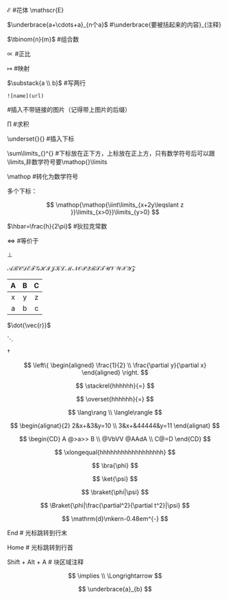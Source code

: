 $\mathscr{E}$ #花体 \mathscr{E} 

$\underbrace{a+\cdots+a}_{n个a}$ #\underbrace{要被括起来的内容}_{注释}

$\tbinom{n}{m}$ #组合数

$\propto$ #正比

$\mapsto$ #映射

$\substack{a \\ b}$ #写两行

```
![name](url)
```
 #插入不带链接的图片（记得带上图片的后缀）

 $\prod$ #求积

\underset{}{} #插入下标

\sum\limits_{}^{} #下标放在正下方，上标放在正上方，只有数学符号后可以跟\limits,非数学符号要\mathop{}\limits

\mathop #转化为数学符号

多个下标：

$$
\mathop{\mathop{\iint\limits_{x+2y\leqslant z }}\limits_{x>0}}\limits_{y>0}
$$

$\hbar=\frac{h}{2\pi}$ #狄拉克常数

$\Longleftrightarrow$ #等价于

$\perp$


$\mathscr{ABCDEFGHIJKLMNOPQRSTUVWXYZ}$

|A|B|C|
|:---:|:---:|:---:|
|x|y|z|
|a|b|c|

$\dot{\vec{r}}$

$\ddots$

$\dag$

$$
\left\{
    \begin{aligned}
    \frac{1}{2} \\
    \frac{\partial y}{\partial x}
    \end{aligned}
\right.
$$

$$
\stackrel{hhhhhh}{=}
$$

$$
\overset{hhhhhh}{=}
$$

$$
\lang\rang \\
\langle\rangle
$$

$$
\begin{alignat}{2}
2&x+&3&y=10 \\
3&x+&44444&y=11
\end{alignat}
$$

$$
\begin{CD}
A @>a>> B \\
@VbVV @AAdA \\
C@=D
\end{CD}
$$

$$
\xlongequal{hhhhhhhhhhhhhhhhhh}
$$

$$
\bra{\phi}
$$

$$
\ket{\psi}
$$

$$
\braket{\phi|\psi}
$$

$$
\Braket{\phi|\frac{\partial^2}{\partial t^2}|\psi}
$$

$$
\mathrm{d}\mkern-0.48em^{-} 
$$

End # 光标跳转到行末

Home # 光标跳转到行首

Shift + Alt + A # 块区域注释

$$
\implies \\
\Longrightarrow
$$

$$
\underbrace{a}_{b}
$$

